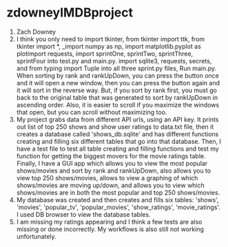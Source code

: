 # zdowneyIMDBproject
1. Zach Downey
2. I think you only need to import tkinter, from tkinter import ttk, from tkinter import *, _import numpy as np, import matplotlib.pyplot as plotimport requests, import sprintOne, sprintTwo, sprintThree, sprintFour into test.py and main.py. import sqlite3, requests, secrets, and from typing import Tuple into all three sprint.py files, Run main.py. When sorting by rank and rankUpDown, you can press the button once and it will open a new window, then you can press the button again and it will sort in the reverse way. But, if you sort by rank first, you must go back to the original table that was generated to sort by rankUpDown in ascending order. Also, it is easier to scroll if you maximize the windows that open, but you can scroll without maximizing too.
3. My project grabs data from different API urls, using an API key. It prints out list of top 250 shows and show user ratings to data.txt file, then it creates a database called 'shows_db.sqlite' and has different functions creating and filling six different tables that go into that database. Then, I have a test file to test all table creating and filling functions and test my function for getting the biggest movers for the movie ratings table. Finally, I have a GUI app which allows you to view the most popular shows/movies and sort by rank and rankUpDown, also allows you to view top 250 shows/movies, allows to view a graphing of which shows/movies are moving up/down, and allows you to view which shows/movies are in both the most popular and top 250 shows/movies.
4. My database was created and then creates and fills six tables: 'shows', 'movies', 'popular_tv', 'popular_movies', 'show_ratings', 'movie_ratings'. I used DB browser to view the database tables. 
5. I am missing my ratings appearing and I think a few tests are also missing or done incorrectly. My workflows is also still not working unfortunately. 
